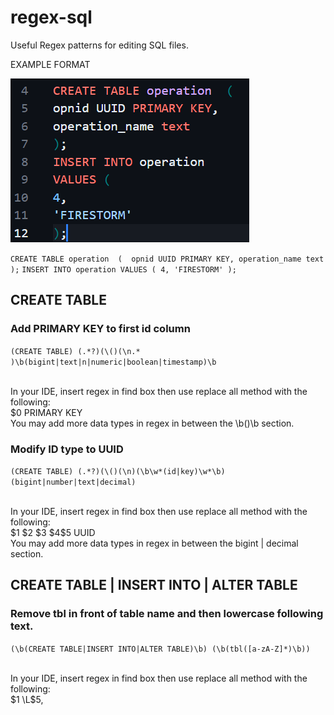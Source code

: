 # regex-sql
Useful Regex patterns for editing SQL files.

EXAMPLE FORMAT 

![Image](example_format.png)

``
CREATE TABLE operation  ( 
opnid UUID PRIMARY KEY,
operation_name text
);
``
``
INSERT INTO operation
VALUES (
4,
'FIRESTORM'
);
``

## CREATE TABLE
### Add PRIMARY KEY to first id column

``(CREATE TABLE) (.*?)(\()(\n.* )\b(bigint|text|n|numeric|boolean|timestamp)\b``

<br/>
In your IDE, insert regex in find box then use replace all method with the following:
<br/>
$0 PRIMARY KEY
<br/>
You may add more data types in regex in between the \b()\b section. 


### Modify ID type to UUID 

``(CREATE TABLE) (.*?)(\()(\n)(\b\w*(id|key)\w*\b) (bigint|number|text|decimal)``

<br/>
In your IDE, insert regex in find box then use replace all method with the following:
<br/>
$1 $2 $3 $4$5 UUID
<br/>
You may add more data types in regex in between the bigint | decimal section. 



## CREATE TABLE | INSERT INTO | ALTER TABLE
### Remove tbl in front of table name and then lowercase following text.

``(\b(CREATE TABLE|INSERT INTO|ALTER TABLE)\b) (\b(tbl([a-zA-Z]*)\b))``

<br/>
In your IDE, insert regex in find box then use replace all method with the following:
<br/>
$1 \L$5,
<br/>

